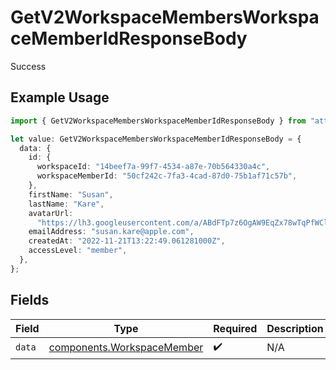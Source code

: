 # GetV2WorkspaceMembersWorkspaceMemberIdResponseBody

Success

## Example Usage

```typescript
import { GetV2WorkspaceMembersWorkspaceMemberIdResponseBody } from "attio-js/models/operations";

let value: GetV2WorkspaceMembersWorkspaceMemberIdResponseBody = {
  data: {
    id: {
      workspaceId: "14beef7a-99f7-4534-a87e-70b564330a4c",
      workspaceMemberId: "50cf242c-7fa3-4cad-87d0-75b1af71c57b",
    },
    firstName: "Susan",
    lastName: "Kare",
    avatarUrl:
      "https://lh3.googleusercontent.com/a/ABdFTp7z6OgAW9EqZx78wTqPfWClGCJCZXFjQfBG7rd9=s96-c",
    emailAddress: "susan.kare@apple.com",
    createdAt: "2022-11-21T13:22:49.061281000Z",
    accessLevel: "member",
  },
};
```

## Fields

| Field                                                                    | Type                                                                     | Required                                                                 | Description                                                              |
| ------------------------------------------------------------------------ | ------------------------------------------------------------------------ | ------------------------------------------------------------------------ | ------------------------------------------------------------------------ |
| `data`                                                                   | [components.WorkspaceMember](../../models/components/workspacemember.md) | :heavy_check_mark:                                                       | N/A                                                                      |